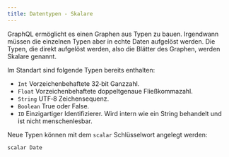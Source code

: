 ```yaml
---
title: Datentypen - Skalare
---
```


GraphQL ermöglicht es einen Graphen aus Typen zu bauen. Irgendwann müssen die einzelnen Typen aber in echte Daten aufgelöst werden. Die Typen, die direkt aufgelöst werden, also die Blätter des Graphen, werden Skalare genannt.

Im Standart sind folgende Typen bereits enthalten:

- `Int` Vorzeichenbehaftete 32‐bit Ganzzahl.
- `Float` Vorzeichenbehaftete doppeltgenaue Fließkommazahl.
- `String` UTF‐8 Zeichensequenz.
- `Boolean` True oder False.
- `ID` Einzigartiger Identifizierer. Wird intern wie ein String behandelt und ist nicht menschenlesbar.

Neue Typen können mit dem `scalar` Schlüsselwort angelegt werden:

```
scalar Date
```
